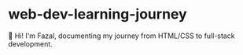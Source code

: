 # web-dev-learning-journey
👋 Hi! I'm Fazal, documenting my journey from HTML/CSS to full-stack development.
